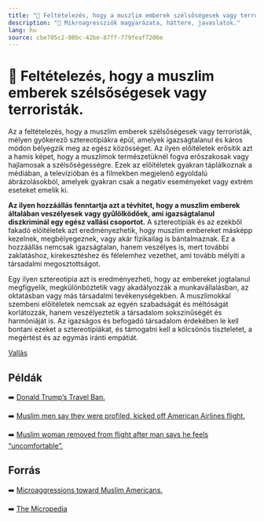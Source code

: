 ```yaml
---
title: "🚫 Feltételezés, hogy a muszlim emberek szélsőségesek vagy terroristák."
description: "🚫 Mikroagressziók magyarázata, háttere, javaslatok."
lang: hu
source: cbe705c2-80bc-42be-87ff-779feaf7206e
---
```


<div class="wiki-content agression-title">

# 🚫 Feltételezés, hogy a muszlim emberek szélsőségesek vagy terroristák.

Az a feltételezés, hogy a muszlim emberek szélsőségesek vagy terroristák, mélyen gyökerező sztereotípiákra épül, amelyek igazságtalanul és káros módon bélyegzik meg az egész közösséget. Az ilyen előítéletek erősítik azt a hamis képet, hogy a muszlimok természetüknél fogva erőszakosak vagy hajlamosak a szélsőségességre. Ezek az előítéletek gyakran táplálkoznak a médiában, a televízióban és a filmekben megjelenő egyoldalú ábrázolásokból, amelyek gyakran csak a negatív eseményeket vagy extrém eseteket emelik ki.

**Az ilyen hozzáállás fenntartja azt a tévhitet, hogy a muszlim emberek általában veszélyesek vagy gyűlölködőek, ami igazságtalanul diszkriminál egy egész vallási csoportot.** A sztereotípiák és az ezekből fakadó előítéletek azt eredményezhetik, hogy muszlim embereket másképp kezelnek, megbélyegeznek, vagy akár fizikailag is bántalmaznak. Ez a hozzáállás nemcsak igazságtalan, hanem veszélyes is, mert további zaklatáshoz, kirekesztéshez és félelemhez vezethet, ami tovább mélyíti a társadalmi megosztottságot.

Egy ilyen sztereotípia azt is eredményezheti, hogy az embereket jogtalanul megfigyelik, megkülönböztetik vagy akadályozzák a munkavállalásban, az oktatásban vagy más társadalmi tevékenységekben. A muszlimokkal szembeni előítéletek nemcsak az egyén szabadságát és méltóságát korlátozzák, hanem veszélyeztetik a társadalom sokszínűségét és harmóniáját is. Az igazságos és befogadó társadalom érdekében le kell bontani ezeket a sztereotípiákat, és támogatni kell a kölcsönös tiszteletet, a megértést és az egymás iránti empátiát.

<div class="categories">

[Vallás](/#/entry?id=vallas)

</div>

## Példák

➡️ [Donald Trump’s Travel Ban.](https://www.amnesty.org.uk/licence-discriminate-trumps-muslim-refugee-ban)

➡️ [Muslim men say they were profiled, kicked off American Airlines flight.](https://www.businessinsider.com/muslim-american-airlines-flight-cancelled-dfw-2019-9)

➡️ [Muslim woman removed from flight after man says he feels “uncomfortable”.](https://www.independent.co.uk/travel/news-and-advice/muslim-woman-passenger-removed-flight-uncomfortable-american-airlines-b1723547.html )

## Forrás

➡️ [Microaggressions toward Muslim Americans.](https://quod.lib.umich.edu/j/jmmh/10381607.0006.203/--subtle-and-overt-forms-of-islamophobia-microaggressions?rgn=main;view=fulltext )

➡️ [The Micropedia](https://www.themicropedia.org/)


</div>